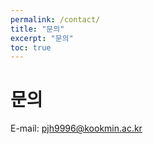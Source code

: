 ```yaml
---
permalink: /contact/
title: "문의"
excerpt: "문의"
toc: true
---
```


# 문의

E-mail: pjh9996@kookmin.ac.kr


